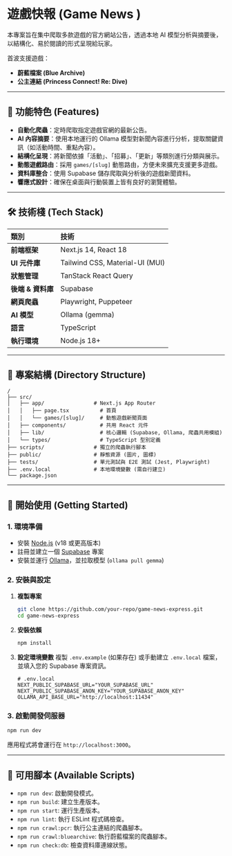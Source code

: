 # 遊戲快報 (Game News )

本專案旨在集中爬取多款遊戲的官方網站公告，透過本地 AI 模型分析與摘要後，以結構化、易於閱讀的形式呈現給玩家。

首波支援遊戲：
- **蔚藍檔案 (Blue Archive)**
- **公主連結 (Princess Connect! Re: Dive)**

---

## 🚀 功能特色 (Features)

- **自動化爬蟲**：定時爬取指定遊戲官網的最新公告。
- **AI 內容摘要**：使用本地運行的 Ollama 模型對新聞內容進行分析，提取關鍵資訊（如活動時間、重點內容）。
- **結構化呈現**：將新聞依據「活動」、「招募」、「更新」等類別進行分類與展示。
- **動態遊戲路由**：採用 `games/[slug]` 動態路由，方便未來擴充支援更多遊戲。
- **資料庫整合**：使用 Supabase 儲存爬取與分析後的遊戲新聞資料。
- **響應式設計**：確保在桌面與行動裝置上皆有良好的瀏覽體驗。

---

## 🛠️ 技術棧 (Tech Stack)

| 類別 | 技術 |
| :--- | :--- |
| **前端框架** | Next.js 14, React 18 |
| **UI 元件庫** | Tailwind CSS, Material-UI (MUI) |
| **狀態管理** | TanStack React Query |
| **後端 & 資料庫** | Supabase |
| **網頁爬蟲** | Playwright, Puppeteer |
| **AI 模型** | Ollama (gemma) |
| **語言** | TypeScript |
| **執行環境** | Node.js 18+ |

---

## 📂 專案結構 (Directory Structure)

```
/
├── src/
│   ├── app/                # Next.js App Router
│   │   ├── page.tsx          # 首頁
│   │   └── games/[slug]/     # 動態遊戲新聞頁面
│   ├── components/           # 共用 React 元件
│   ├── lib/                  # 核心邏輯 (Supabase, Ollama, 爬蟲共用模組)
│   └── types/                # TypeScript 型別定義
├── scripts/                # 獨立的爬蟲執行腳本
├── public/                 # 靜態資源 (圖片, 圖標)
├── tests/                  # 單元測試與 E2E 測試 (Jest, Playwright)
├── .env.local              # 本地環境變數 (需自行建立)
└── package.json
```

---

## 🏁 開始使用 (Getting Started)

### 1. 環境準備
- 安裝 [Node.js](https://nodejs.org/) (v18 或更高版本)
- 註冊並建立一個 [Supabase](https://supabase.com/) 專案
- 安裝並運行 [Ollama](https://ollama.com/)，並拉取模型 (`ollama pull gemma`)

### 2. 安裝與設定
1.  **複製專案**
    ```bash
    git clone https://github.com/your-repo/game-news-express.git
    cd game-news-express
    ```

2.  **安裝依賴**
    ```bash
    npm install
    ```

3.  **設定環境變數**
    複製 `.env.example` (如果存在) 或手動建立 `.env.local` 檔案，並填入您的 Supabase 專案資訊。
    ```
    # .env.local
    NEXT_PUBLIC_SUPABASE_URL="YOUR_SUPABASE_URL"
    NEXT_PUBLIC_SUPABASE_ANON_KEY="YOUR_SUPABASE_ANON_KEY"
    OLLAMA_API_BASE_URL="http://localhost:11434"
    ```

### 3. 啟動開發伺服器
```bash
npm run dev
```
應用程式將會運行在 `http://localhost:3000`。

---

## 📜 可用腳本 (Available Scripts)

-   `npm run dev`: 啟動開發模式。
-   `npm run build`: 建立生產版本。
-   `npm run start`: 運行生產版本。
-   `npm run lint`: 執行 ESLint 程式碼檢查。
-   `npm run crawl:pcr`: 執行公主連結的爬蟲腳本。
-   `npm run crawl:bluearchive`: 執行蔚藍檔案的爬蟲腳本。
-   `npm run check:db`: 檢查資料庫連線狀態。 